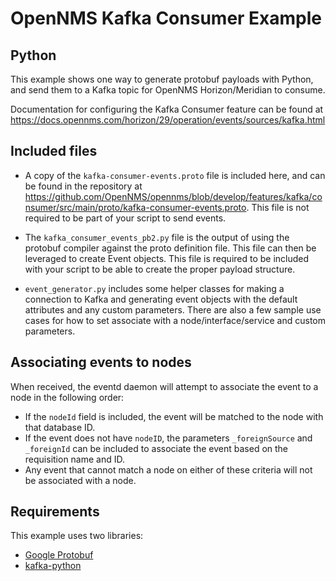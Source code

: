 # OpenNMS Kafka Consumer Example
## Python

This example shows one way to generate protobuf payloads with Python, and send them to a Kafka topic for OpenNMS Horizon/Meridian to consume.

Documentation for configuring the Kafka Consumer feature can be found at https://docs.opennms.com/horizon/29/operation/events/sources/kafka.html


## Included files

* A copy of the `kafka-consumer-events.proto` file is included here, and can be found in the repository at https://github.com/OpenNMS/opennms/blob/develop/features/kafka/consumer/src/main/proto/kafka-consumer-events.proto.
This file is not required to be part of your script to send events.

* The `kafka_consumer_events_pb2.py` file is the output of using the protobuf compiler against the proto definition file.
This file can then be leveraged to create Event objects.
This file is required to be included with your script to be able to create the proper payload structure.

* `event_generator.py` includes some helper classes for making a connection to Kafka and generating event objects with the default attributes and any custom parameters.
There are also a few sample use cases for how to set associate with a node/interface/service and custom parameters.

## Associating events to nodes

When received, the eventd daemon will attempt to associate the event to a node in the following order:

 * If the `nodeId` field is included, the event will be matched to the node with that database ID.
 * If the event does not have `nodeID`, the parameters `_foreignSource` and `_foreignId` can be included to associate the event based on the requisition name and ID.
 * Any event that cannot match a node on either of these criteria will not be associated with a node.

## Requirements

This example uses two libraries:

* [Google Protobuf](https://developers.google.com/protocol-buffers/docs/pythontutorial)
* [kafka-python](https://kafka-python.readthedocs.io/en/master/)
